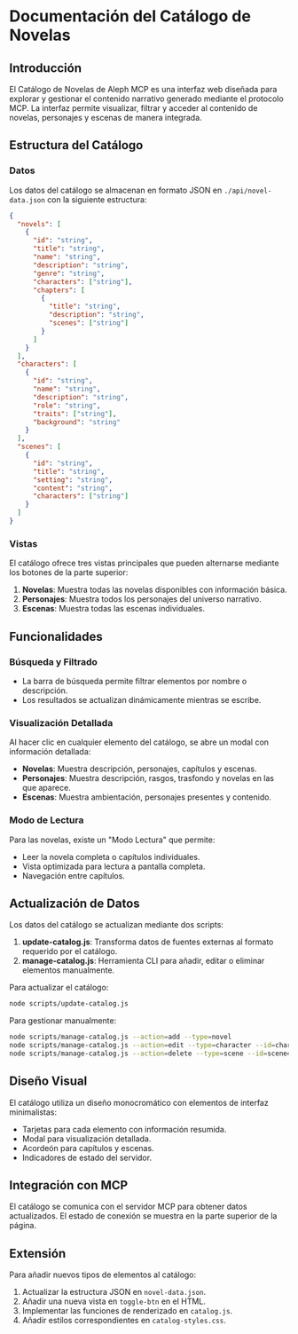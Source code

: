 # Documentación del Catálogo de Novelas

## Introducción

El Catálogo de Novelas de Aleph MCP es una interfaz web diseñada para explorar y gestionar el contenido narrativo generado mediante el protocolo MCP. La interfaz permite visualizar, filtrar y acceder al contenido de novelas, personajes y escenas de manera integrada.

## Estructura del Catálogo

### Datos

Los datos del catálogo se almacenan en formato JSON en `./api/novel-data.json` con la siguiente estructura:

```json
{
  "novels": [
    {
      "id": "string",
      "title": "string",
      "name": "string",
      "description": "string",
      "genre": "string",
      "characters": ["string"],
      "chapters": [
        {
          "title": "string",
          "description": "string",
          "scenes": ["string"]
        }
      ]
    }
  ],
  "characters": [
    {
      "id": "string",
      "name": "string",
      "description": "string",
      "role": "string",
      "traits": ["string"],
      "background": "string"
    }
  ],
  "scenes": [
    {
      "id": "string",
      "title": "string",
      "setting": "string",
      "content": "string",
      "characters": ["string"]
    }
  ]
}
```

### Vistas

El catálogo ofrece tres vistas principales que pueden alternarse mediante los botones de la parte superior:

1. **Novelas**: Muestra todas las novelas disponibles con información básica.
2. **Personajes**: Muestra todos los personajes del universo narrativo.
3. **Escenas**: Muestra todas las escenas individuales.

## Funcionalidades

### Búsqueda y Filtrado

- La barra de búsqueda permite filtrar elementos por nombre o descripción.
- Los resultados se actualizan dinámicamente mientras se escribe.

### Visualización Detallada

Al hacer clic en cualquier elemento del catálogo, se abre un modal con información detallada:

- **Novelas**: Muestra descripción, personajes, capítulos y escenas.
- **Personajes**: Muestra descripción, rasgos, trasfondo y novelas en las que aparece.
- **Escenas**: Muestra ambientación, personajes presentes y contenido.

### Modo de Lectura

Para las novelas, existe un "Modo Lectura" que permite:

- Leer la novela completa o capítulos individuales.
- Vista optimizada para lectura a pantalla completa.
- Navegación entre capítulos.

## Actualización de Datos

Los datos del catálogo se actualizan mediante dos scripts:

1. **update-catalog.js**: Transforma datos de fuentes externas al formato requerido por el catálogo.
2. **manage-catalog.js**: Herramienta CLI para añadir, editar o eliminar elementos manualmente.

Para actualizar el catálogo:

```bash
node scripts/update-catalog.js
```

Para gestionar manualmente:

```bash
node scripts/manage-catalog.js --action=add --type=novel
node scripts/manage-catalog.js --action=edit --type=character --id=char123
node scripts/manage-catalog.js --action=delete --type=scene --id=scene456
```

## Diseño Visual

El catálogo utiliza un diseño monocromático con elementos de interfaz minimalistas:

- Tarjetas para cada elemento con información resumida.
- Modal para visualización detallada.
- Acordeón para capítulos y escenas.
- Indicadores de estado del servidor.

## Integración con MCP

El catálogo se comunica con el servidor MCP para obtener datos actualizados. El estado de conexión se muestra en la parte superior de la página.

## Extensión

Para añadir nuevos tipos de elementos al catálogo:

1. Actualizar la estructura JSON en `novel-data.json`.
2. Añadir una nueva vista en `toggle-btn` en el HTML.
3. Implementar las funciones de renderizado en `catalog.js`.
4. Añadir estilos correspondientes en `catalog-styles.css`.
